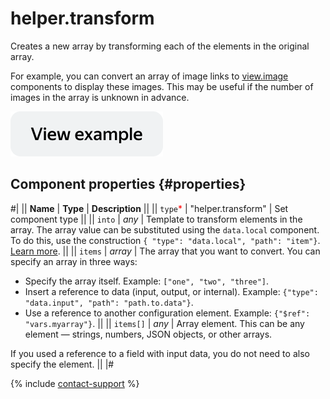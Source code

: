 # helper.transform

Creates a new array by transforming each of the elements in the original array.

For example, you can convert an array of image links to [view.image](view.image.md) components to display these images. This may be useful if the number of images in the array is unknown in advance.

[![View example in the sandbox](../_images/buttons/view-example.svg)](https://ya.cc/t/IqTqGpfg3ttBtA)

## Component properties {#properties}

#|
|| **Name** | **Type** | **Description** ||
|| `type`<span style="color: red">\*</span> | "helper.transform" | Set component type ||
|| `into` | _any_ | Template to transform elements in the array. The array value can be substituted using the `data.local` component. To do this, use the construction `{ "type": "data.local", "path": "item"}`. [Learn more](../operations/work-with-data.md). ||
|| `items` | _array_ | The array that you want to convert. You can specify an array in three ways:

- Specify the array itself. Example: `["one", "two", "three"]`.
- Insert a reference to data (input, output, or internal). Example: `{"type": "data.input", "path": "path.to.data"}`.
- Use a reference to another configuration element. Example: `{"$ref": "vars.myarray"}`.
  ||
  || `items[]` | _any_ | Array element. This can be any element — strings, numbers, JSON objects, or other arrays.

If you used a reference to a field with input data, you do not need to also specify the element. ||
|#

{% include [contact-support](../_includes/contact-support.md) %}
